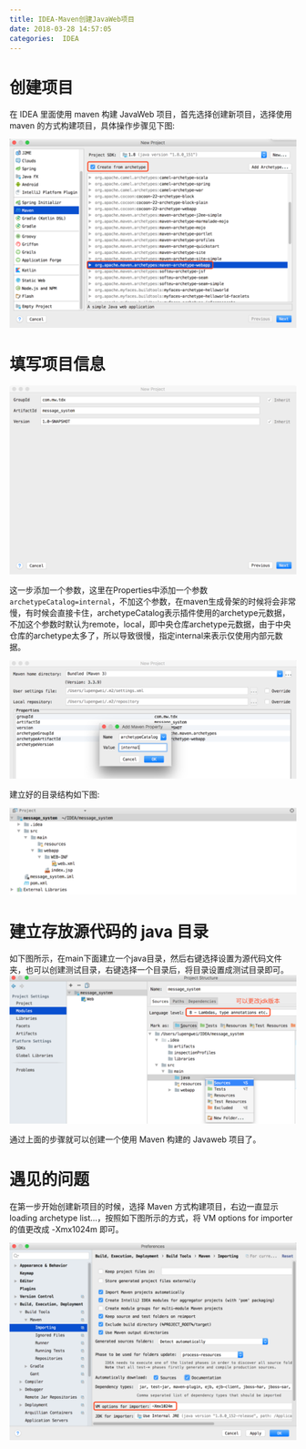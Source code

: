 ```yaml
---
title: IDEA-Maven创建JavaWeb项目
date: 2018-03-28 14:57:05
categories:  IDEA
---
```


# 创建项目

在 IDEA 里面使用 maven 构建 JavaWeb 项目，首先选择创建新项目，选择使用 maven 的方式构建项目，具体操作步骤见下图:

![IMAGE](IDEA-Maven创建JavaWeb项目/WX20180328-151344@2x.png)
<!-- more -->

# 填写项目信息

![IMAGE](IDEA-Maven创建JavaWeb项目/WX20180328-151221@2x.png)

这一步添加一个参数，这里在Properties中添加一个参数`archetypeCatalog=internal`，不加这个参数，在maven生成骨架的时候将会非常慢，有时候会直接卡住，archetypeCatalog表示插件使用的archetype元数据，不加这个参数时默认为remote，local，即中央仓库archetype元数据，由于中央仓库的archetype太多了，所以导致很慢，指定internal来表示仅使用内部元数据。

![IMAGE](IDEA-Maven创建JavaWeb项目/WX20180328-151549@2x.png)

 建立好的目录结构如下图:

![IMAGE](IDEA-Maven创建JavaWeb项目/WX20180328-151908@2x.png)

# 建立存放源代码的 java 目录

如下图所示，在main下面建立一个java目录，然后右键选择设置为源代码文件夹，也可以创建测试目录，右键选择一个目录后，将目录设置成测试目录即可。
![IMAGE](IDEA-Maven创建JavaWeb项目/WX20180328-152331@2x.png)

通过上面的步骤就可以创建一个使用 Maven 构建的 Javaweb 项目了。

# 遇见的问题

在第一步开始创建新项目的时候，选择 Maven 方式构建项目，右边一直显示 loading archetype list...，按照如下图所示的方式，将 VM options for importer 的值更改成 -Xmx1024m 即可。

![IMAGE](IDEA-Maven创建JavaWeb项目/WX20180328-154315@2x.png)